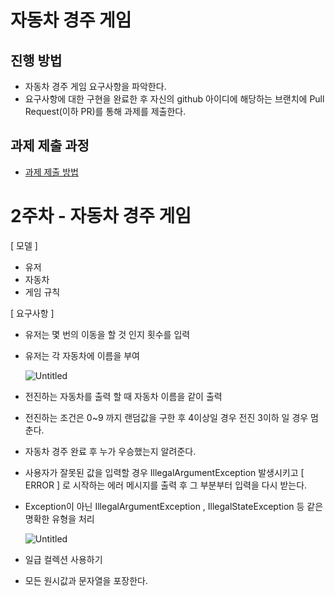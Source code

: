 # 자동차 경주 게임
## 진행 방법
* 자동차 경주 게임 요구사항을 파악한다.
* 요구사항에 대한 구현을 완료한 후 자신의 github 아이디에 해당하는 브랜치에 Pull Request(이하 PR)를 통해 과제를 제출한다.

## 과제 제출 과정
* [과제 제출 방법](https://github.com/next-step/nextstep-docs/tree/master/precourse)

# 2주차 - 자동차 경주 게임

[ 모델 ]

- 유저
- 자동차
- 게임 규칙

[ 요구사항 ]

- 유저는 몇 번의 이동을 할 것 인지 횟수를 입력
- 유저는 각 자동차에 이름을 부여

  ![Untitled](https://s3-us-west-2.amazonaws.com/secure.notion-static.com/a5b71327-5bb0-4d73-a67c-dd256754167e/Untitled.png)

- 전진하는 자동차를 출력 할 때 자동차 이름을 같이 출력
- 전진하는 조건은 0~9 까지 랜덤값을 구한 후 4이상일 경우 전진 3이하 일 경우 멈춘다.
- 자동차 경주 완료 후 누가 우승했는지 알려준다.
- 사용자가 잘못된 값을 입력할 경우 IllegalArgumentException 발생시키고 [ ERROR ] 로 시작하는 에러 메시지를 출력 후 그 부분부터 입력을 다시 받는다.
- Exception이 아닌 IllegalArgumentException , IllegalStateException 등 같은 명확한 유형을 처리

  ![Untitled](https://s3-us-west-2.amazonaws.com/secure.notion-static.com/77ddeb70-55d4-42c0-b09e-79154e0d715f/Untitled.png)


- 일급 컬렉션 사용하기
- 모든 원시값과 문자열을 포장한다.

